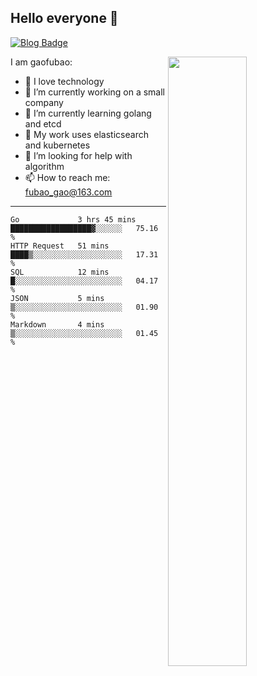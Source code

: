 ## Hello everyone 👋

[![Blog Badge](https://img.shields.io/badge/blog-60k+%20pageview-brightgreen)](https://www.jianshu.com/u/d777ec56a358)

<img align="right" width="50%" src="https://github-readme-stats.vercel.app/api?username=gaofubao&theme=onedark">

I am gaofubao:

- 🔭 I love technology
- 🌱 I’m currently working on a small company
- 👯 I’m currently learning golang and etcd
- 💬 My work uses elasticsearch and kubernetes
- 🤔 I’m looking for help with algorithm
- 📫 How to reach me: fubao_gao@163.com

---


<!--START_SECTION:waka-->
```text
Go             3 hrs 45 mins   ██████████████████▓░░░░░░   75.16 % 
HTTP Request   51 mins         ████▒░░░░░░░░░░░░░░░░░░░░   17.31 % 
SQL            12 mins         █░░░░░░░░░░░░░░░░░░░░░░░░   04.17 % 
JSON           5 mins          ▒░░░░░░░░░░░░░░░░░░░░░░░░   01.90 % 
Markdown       4 mins          ▒░░░░░░░░░░░░░░░░░░░░░░░░   01.45 % 
```
<!--END_SECTION:waka-->
